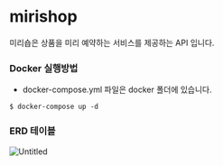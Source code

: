 # mirishop

미리숍은 상품을 미리 예약하는 서비스를 제공하는 API 입니다.

### Docker 실행방법

- docker-compose.yml 파일은 docker 폴더에 있습니다.

~~~
$ docker-compose up -d
~~~

### ERD 테이블
![Untitled](https://prod-files-secure.s3.us-west-2.amazonaws.com/5954dcc0-b016-4c39-9969-fa61d0a845cb/962b3a21-3882-44f3-a268-10a7d9faa415/Untitled.png)
